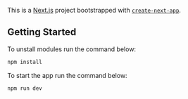 This is a [Next.js](https://nextjs.org/) project bootstrapped with [`create-next-app`](https://github.com/vercel/next.js/tree/canary/packages/create-next-app).

## Getting Started

To unstall modules run the command below:

```bash
npm install
```

To start the app run the command below:

```bash
npm run dev
```
